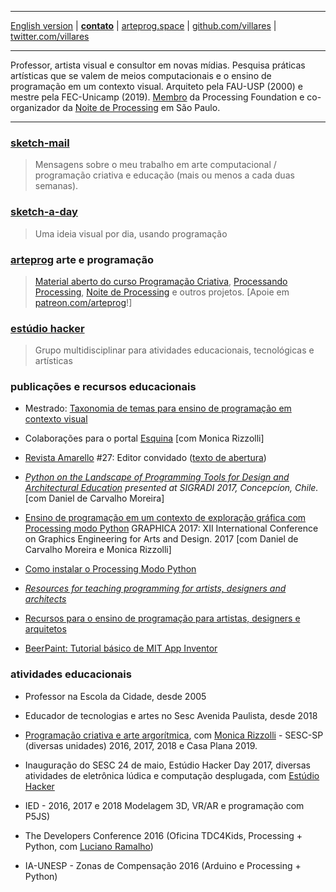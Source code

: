 ----

 [English version](http://villares.github.io/README-EN)
 | [**contato**](http://contato.lugaralgum.com)
 | [arteprog.space](https://arteprog.space)
 | [github.com/villares](http://github.com/villares)
 | [twitter.com/villares](http://twitter.com/villares)

----

Professor, artista visual e consultor em novas mídias. Pesquisa práticas artísticas que se valem de meios computacionais e o ensino de programação em um contexto visual. Arquiteto pela FAU-USP (2000) e mestre pela FEC-Unicamp (2019). [Membro](https://processingfoundation.org/members) da Processing Foundation e co-organizador da [Noite de Processing](https://garoa.net.br/wiki/Noite_de_Processing) em São Paulo. 

----

### [sketch-mail](http://villares.org/sketch-mail)

> Mensagens sobre o meu trabalho em arte computacional / programação criativa e educação (mais ou menos a cada duas semanas). 

### [sketch-a-day](https://abav.lugaralgum.com/sketch-a-day)

> Uma ideia visual por dia, usando programação

### [**arteprog**](https://arteprog.space) arte e programação

> [Material aberto do curso Programação Criativa](http://arteprog.space/programacao-criativa), [Processando Processing](https://arteprog.space/Processando-Processing), [Noite de Processing](https://garoa.net.br/wiki/Noite_de_Processing) e outros projetos.
> [Apoie em [patreon.com/arteprog](https://patreon.com/arteprog)!]

### [estúdio hacker](https://estudiohacker.io)

> Grupo multidisciplinar para atividades educacionais, tecnológicas e artísticas

### publicações e recursos educacionais

- Mestrado: [Taxonomia de temas para ensino de programação em contexto visual](https://abav.lugaralgum.com/mestrado)

- Colaborações para o portal [Esquina](http://www.esquina.net.br/author/alexandre-vilares/) [com Monica Rizzolli]

- [Revista Amarello](http://www.amarello.com.br) #27: Editor convidado ([texto de abertura](https://github.com/villares/villares.github.io/blob/master/assets/editorial_Amarello%2327.pdf))

- *[Python on the Landscape of Programming Tools for Design and Architectural Education](https://villares.github.io/mestrado/VILLARES_MOREIRA_SIGRADI_2017) presented at SIGRADI 2017, Concepcíon, Chile.* [com Daniel de Carvalho Moreira]

- [Ensino de programação em um contexto de exploração gráfica com Processing modo Python](https://villares.github.io/mestrado/VILLARES_MOREIRA_GOMES_GRAPHICA_2017) GRAPHICA 2017: XII International Conference on Graphics Engineering for Arts and Design. 2017 [com Daniel de Carvalho Moreira e Monica Rizzolli]

- [Como instalar o Processing Modo Python](https://villares.github.io/como-instalar-o-processing-modo-python/) 

- *[Resources for teaching programming for artists, designers and architects](https://villares.github.io/Resources-for-teaching-programming/)*

- [Recursos para o ensino de programação para artistas, designers e arquitetos](https://villares.github.io/Recursos-para-o-ensino-de-programacao) 

- [BeerPaint: Tutorial básico de MIT App Inventor](https://gumroad.com/l/kXiHW)


### atividades educacionais

- Professor na Escola da Cidade, desde 2005

- Educador de tecnologias e artes no Sesc Avenida Paulista, desde 2018

- [Programação criativa e arte argorítmica](http://arteprog.space/programacao-criativa), com [Monica Rizzolli](https://github.com/monicarizzolli) - SESC-SP (diversas unidades) 2016, 2017, 2018 e Casa Plana 2019.

- Inauguração do SESC 24 de maio, Estúdio Hacker Day 2017, diversas atividades de eletrônica lúdica e computação desplugada, com [Estúdio Hacker](http://estudiohacker.io)

- IED - 2016, 2017 e 2018 Modelagem 3D, VR/AR e programação com P5JS)

- The Developers Conference 2016 (Oficina TDC4Kids, Processing + Python, com [Luciano Ramalho](https://github.com/ramalho))

- IA-UNESP - Zonas de Compensação 2016 (Arduino e Processing + Python)


<a rel="me" href="https://mastodon.social/@villares"> </a>

